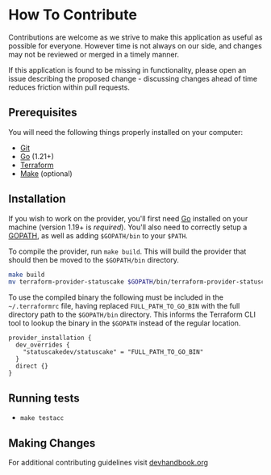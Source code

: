# How To Contribute

Contributions are welcome as we strive to make this application as useful as
possible for everyone. However time is not always on our side, and changes may
not be reviewed or merged in a timely manner.

If this application is found to be missing in functionality, please open an
issue describing the proposed change - discussing changes ahead of time reduces
friction within pull requests.

## Prerequisites

You will need the following things properly installed on your computer:

- [Git](https://git-scm.com/)
- [Go](https://go.dev/) (1.21+)
- [Terraform](https://www.terraform.io/)
- [Make](https://en.wikipedia.org/wiki/Make_(software)) (optional)

## Installation

If you wish to work on the provider, you'll first need
[Go](http://www.golang.org) installed on your machine (version 1.19+ is
*required*). You'll also need to correctly setup a
[GOPATH](http://golang.org/doc/code.html#GOPATH), as well as adding
`$GOPATH/bin` to your `$PATH`.

To compile the provider, run `make build`. This will build the provider that
should then be moved to the `$GOPATH/bin` directory.

```sh
make build
mv terraform-provider-statuscake $GOPATH/bin/terraform-provider-statuscake
```

To use the compiled binary the following must be included in the
`~/.terraformrc` file, having replaced `FULL_PATH_TO_GO_BIN` with the full
directory path to the `$GOPATH/bin` directory. This informs the Terraform CLI
tool to lookup the binary in the `$GOPATH` instead of the regular location.

```terraformrc
provider_installation {
  dev_overrides {
    "statuscakedev/statuscake" = "FULL_PATH_TO_GO_BIN"
  }
  direct {}
}
```

## Running tests

- `make testacc`

## Making Changes

For additional contributing guidelines visit
[devhandbook.org](https://devhandbook.org/contributing)
